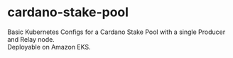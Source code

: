 # cardano-stake-pool

Basic Kubernetes Configs for a Cardano Stake Pool with a single Producer and Relay node.  
Deployable on Amazon EKS.
